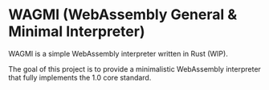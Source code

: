 # WAGMI (WebAssembly General & Minimal Interpreter)
WAGMI is a simple WebAssembly interpreter written in Rust (WIP). 

The goal of this project is to provide a minimalistic WebAssembly interpreter that fully implements the 1.0 core standard.
